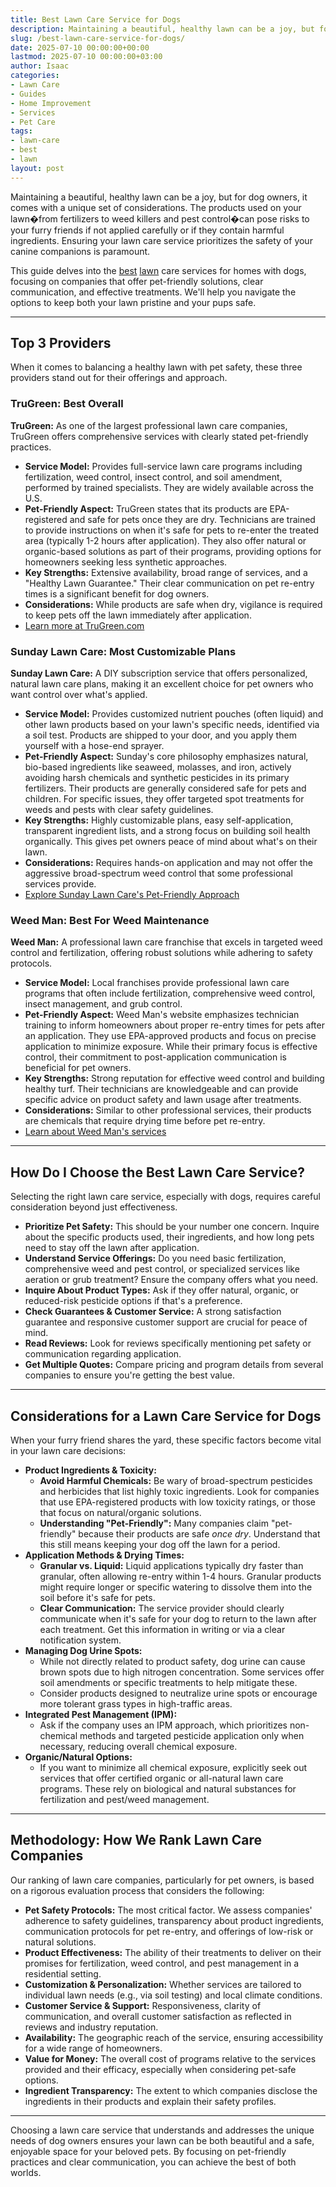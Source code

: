 ```yaml
---
title: Best Lawn Care Service for Dogs
description: Maintaining a beautiful, healthy lawn can be a joy, but for dog owners, it comes with a unique set of considerations. The products used on your lawnfrom...
slug: /best-lawn-care-service-for-dogs/
date: 2025-07-10 00:00:00+00:00
lastmod: 2025-07-10 00:00:00+03:00
author: Isaac
categories:
- Lawn Care
- Guides
- Home Improvement
- Services
- Pet Care
tags:
- lawn-care
- best
- lawn
layout: post
---
```

Maintaining a beautiful, healthy lawn can be a joy, but for dog owners, it comes with a unique set of considerations. The products used on your lawn�from fertilizers to weed killers and pest control�can pose risks to your furry friends if not applied carefully or if they contain harmful ingredients. Ensuring your lawn care service prioritizes the safety of your canine companions is paramount.

This guide delves into the [best](https://pestpolicy.com/best-lawn-care-fertilizer-service/) [lawn](https://pestpolicy.com/best-lawn-care-service-for-weeds/) care services for homes with dogs, focusing on companies that offer pet-friendly solutions, clear communication, and effective treatments. We'll help you navigate the options to keep both your lawn pristine and your pups safe.

---

## Top 3 Providers

When it comes to balancing a healthy lawn with pet safety, these three providers stand out for their offerings and approach.

### TruGreen: Best Overall

**TruGreen:** As one of the largest professional lawn care companies, TruGreen offers comprehensive services with clearly stated pet-friendly practices.

* **Service Model:** Provides full-service lawn care programs including fertilization, weed control, insect control, and soil amendment, performed by trained specialists. They are widely available across the U.S.
* **Pet-Friendly Aspect:** TruGreen states that its products are EPA-registered and safe for pets once they are dry. Technicians are trained to provide instructions on when it's safe for pets to re-enter the treated area (typically 1-2 hours after application). They also offer natural or organic-based solutions as part of their programs, providing options for homeowners seeking less synthetic approaches.
* **Key Strengths:** Extensive availability, broad range of services, and a "Healthy Lawn Guarantee." Their clear communication on pet re-entry times is a significant benefit for dog owners.
* **Considerations:** While products are safe when dry, vigilance is required to keep pets off the lawn immediately after application.
* [Learn more at TruGreen.com](https://www.trugreen.com/content/about-trugreen/pet-friendly-lawn-care/)

### Sunday Lawn Care: Most Customizable Plans

**Sunday Lawn Care:** A DIY subscription service that offers personalized, natural lawn care plans, making it an excellent choice for pet owners who want control over what's applied.

* **Service Model:** Provides customized nutrient pouches (often liquid) and other lawn products based on your lawn's specific needs, identified via a soil test. Products are shipped to your door, and you apply them yourself with a hose-end sprayer.
* **Pet-Friendly Aspect:** Sunday's core philosophy emphasizes natural, bio-based ingredients like seaweed, molasses, and iron, actively avoiding harsh chemicals and synthetic pesticides in its primary fertilizers. Their products are generally considered safe for pets and children. For specific issues, they offer targeted spot treatments for weeds and pests with clear safety guidelines.
* **Key Strengths:** Highly customizable plans, easy self-application, transparent ingredient lists, and a strong focus on building soil health organically. This gives pet owners peace of mind about what's on their lawn.
* **Considerations:** Requires hands-on application and may not offer the aggressive broad-spectrum weed control that some professional services provide.
* [Explore Sunday Lawn Care's Pet-Friendly Approach](https://www.getsunday.com/pet-safe-lawn-care)

### Weed Man: Best For Weed Maintenance

**Weed Man:** A professional lawn care franchise that excels in targeted weed control and fertilization, offering robust solutions while adhering to safety protocols.

* **Service Model:** Local franchises provide professional lawn care programs that often include fertilization, comprehensive weed control, insect management, and grub control.
* **Pet-Friendly Aspect:** Weed Man's website emphasizes technician training to inform homeowners about proper re-entry times for pets after an application. They use EPA-approved products and focus on precise application to minimize exposure. While their primary focus is effective control, their commitment to post-application communication is beneficial for pet owners.
* **Key Strengths:** Strong reputation for effective weed control and building healthy turf. Their technicians are knowledgeable and can provide specific advice on product safety and lawn usage after treatments.
* **Considerations:** Similar to other professional services, their products are chemicals that require drying time before pet re-entry.
* [Learn about Weed Man's services](https://weedman.com/programs-and-services/lawn-care)

---

## How Do I Choose the Best Lawn Care Service?

Selecting the right lawn care service, especially with dogs, requires careful consideration beyond just effectiveness.

* **Prioritize Pet Safety:** This should be your number one concern. Inquire about the specific products used, their ingredients, and how long pets need to stay off the lawn after application.
* **Understand Service Offerings:** Do you need basic fertilization, comprehensive weed and pest control, or specialized services like aeration or grub treatment? Ensure the company offers what you need.
* **Inquire About Product Types:** Ask if they offer natural, organic, or reduced-risk pesticide options if that's a preference.
* **Check Guarantees & Customer Service:** A strong satisfaction guarantee and responsive customer support are crucial for peace of mind.
* **Read Reviews:** Look for reviews specifically mentioning pet safety or communication regarding application.
* **Get Multiple Quotes:** Compare pricing and program details from several companies to ensure you're getting the best value.

---

## Considerations for a Lawn Care Service for Dogs

When your furry friend shares the yard, these specific factors become vital in your lawn care decisions:

* **Product Ingredients & Toxicity:**
    * **Avoid Harmful Chemicals:** Be wary of broad-spectrum pesticides and herbicides that list highly toxic ingredients. Look for companies that use EPA-registered products with low toxicity ratings, or those that focus on natural/organic solutions.
    * **Understanding "Pet-Friendly":** Many companies claim "pet-friendly" because their products are safe *once dry*. Understand that this still means keeping your dog off the lawn for a period.
* **Application Methods & Drying Times:**
    * **Granular vs. Liquid:** Liquid applications typically dry faster than granular, often allowing re-entry within 1-4 hours. Granular products might require longer or specific watering to dissolve them into the soil before it's safe for pets.
    * **Clear Communication:** The service provider should clearly communicate when it's safe for your dog to return to the lawn after each treatment. Get this information in writing or via a clear notification system.
* **Managing Dog Urine Spots:**
    * While not directly related to product safety, dog urine can cause brown spots due to high nitrogen concentration. Some services offer soil amendments or specific treatments to help mitigate these.
    * Consider products designed to neutralize urine spots or encourage more tolerant grass types in high-traffic areas.
* **Integrated Pest Management (IPM):**
    * Ask if the company uses an IPM approach, which prioritizes non-chemical methods and targeted pesticide application only when necessary, reducing overall chemical exposure.
* **Organic/Natural Options:**
    * If you want to minimize all chemical exposure, explicitly seek out services that offer certified organic or all-natural lawn care programs. These rely on biological and natural substances for fertilization and pest/weed management.

---

## Methodology: How We Rank Lawn Care Companies

Our ranking of lawn care companies, particularly for pet owners, is based on a rigorous evaluation process that considers the following:

* **Pet Safety Protocols:** The most critical factor. We assess companies' adherence to safety guidelines, transparency about product ingredients, communication protocols for pet re-entry, and offerings of low-risk or natural solutions.
* **Product Effectiveness:** The ability of their treatments to deliver on their promises for fertilization, weed control, and pest management in a residential setting.
* **Customization & Personalization:** Whether services are tailored to individual lawn needs (e.g., via soil testing) and local climate conditions.
* **Customer Service & Support:** Responsiveness, clarity of communication, and overall customer satisfaction as reflected in reviews and industry reputation.
* **Availability:** The geographic reach of the service, ensuring accessibility for a wide range of homeowners.
* **Value for Money:** The overall cost of programs relative to the services provided and their efficacy, especially when considering pet-safe options.
* **Ingredient Transparency:** The extent to which companies disclose the ingredients in their products and explain their safety profiles.

---

Choosing a lawn care service that understands and addresses the unique needs of dog owners ensures your lawn can be both beautiful and a safe, enjoyable space for your beloved pets. By focusing on pet-friendly practices and clear communication, you can achieve the best of both worlds.